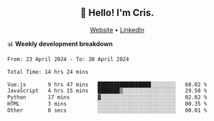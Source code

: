
<h2 align="center">👋 Hello! I'm Cris.</h2>
<p align="center">
  <a href="https://www.criscunas.dev">Website</a> •
  <a href="https://www.linkedin.com/in/cristophercunas/">LinkedIn</a> 
</p>


📊 **Weekly development breakdown**
<!--START_SECTION:waka-->

```txt
From: 23 April 2024 - To: 30 April 2024

Total Time: 14 hrs 24 mins

Vue.js       9 hrs 47 mins   █████████████████░░░░░░░░   68.02 %
JavaScript   4 hrs 15 mins   ███████▒░░░░░░░░░░░░░░░░░   29.58 %
Python       17 mins         ▓░░░░░░░░░░░░░░░░░░░░░░░░   02.02 %
HTML         3 mins          ░░░░░░░░░░░░░░░░░░░░░░░░░   00.35 %
Other        0 secs          ░░░░░░░░░░░░░░░░░░░░░░░░░   00.01 %
```

<!--END_SECTION:waka-->

